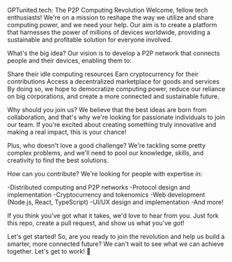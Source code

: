 GPTunited.tech: The P2P Computing Revolution
Welcome, fellow tech enthusiasts! We're on a mission to reshape the way we utilize and share computing power, and we need your help. Our aim is to create a platform that harnesses the power of millions of devices worldwide, providing a sustainable and profitable solution for everyone involved.

What's the big idea?
Our vision is to develop a P2P network that connects people and their devices, enabling them to:

Share their idle computing resources
Earn cryptocurrency for their contributions
Access a decentralized marketplace for goods and services
By doing so, we hope to democratize computing power, reduce our reliance on big corporations, and create a more connected and sustainable future.

Why should you join us?
We believe that the best ideas are born from collaboration, and that's why we're looking for passionate individuals to join our team. If you're excited about creating something truly innovative and making a real impact, this is your chance!

Plus, who doesn't love a good challenge? We're tackling some pretty complex problems, and we'll need to pool our knowledge, skills, and creativity to find the best solutions.

How can you contribute?
We're looking for people with expertise in:

-Distributed computing and P2P networks
-Protocol design and implementation
-Cryptocurrency and tokenomics
-Web development (Node.js, React, TypeScript)
-UI/UX design and implementation
-And more!

If you think you've got what it takes, we'd love to hear from you. Just fork this repo, create a pull request, and show us what you've got!

Let's get started!
So, are you ready to join the revolution and help us build a smarter, more connected future? We can't wait to see what we can achieve together. Let's get to work! 🚀
